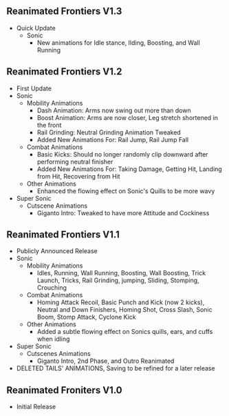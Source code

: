 ## Reanimated Frontiers V1.3
- Quick Update
  - Sonic
    - New animations for Idle stance, Ilding, Boosting, and Wall Running

## Reanimated Frontiers V1.2
- First Update
- Sonic
  - Mobility Animations
    - Dash Animation: Arms now swing out more than down
    - Boost Animation: Arms are now closer, Leg stretch shortened in the front
    - Rail Grinding: Neutral Grinding Animation Tweaked
    - Added New Animations For: Rail Jump, Rail Jump Fall
  - Combat Animations
    - Basic Kicks: Should no longer randomly clip downward after performing neutral finisher
    - Added New Animations For: Taking Damage, Getting Hit, Landing from Hit, Recovering from Hit
  - Other Animations
    - Enhanced the flowing effect on Sonic's Quills to be more wavy
- Super Sonic
  - Cutscene Animations 
    - Giganto Intro: Tweaked to have more Attitude and Cockiness


## Reanimated Frontiers V1.1
- Publicly Announced Release
- Sonic
  - Mobility Animations
      - Idles, Running, Wall Running, Boosting, Wall Boosting, Trick Launch, Tricks, Rail Grinding, jumping, Sliding, Stomping, Crouching
  - Combat Animations
      - Homing Attack Recoil, Basic Punch and Kick (now 2 kicks), Neutral and Down Finishers, Homing Shot, Cross Slash, Sonic Boom, Stomp Attack, Cyclone Kick
  - Other Animations
      - Added a subtle flowing effect on Sonics quills, ears, and cuffs when idling
- Super Sonic
  - Cutscenes Animations
      - Giganto Intro, 2nd Phase, and Outro Reanimated
- DELETED TAILS' ANIMATIONS, Saving to be refined for a later release


## Reanimated Froniters V1.0
- Initial Release
